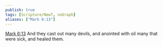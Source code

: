 ```yaml
---
publish: true
tags: [Scripture/NewT, noGraph]
aliases: ["Mark 6:13"]
---
```

[Mark 6:13](https://churchofjesuschrist.org/study/scriptures/nt/mark/6?lang=eng&id=p13#p13) And they cast out many devils, and anointed with oil many that were sick, and healed them.
